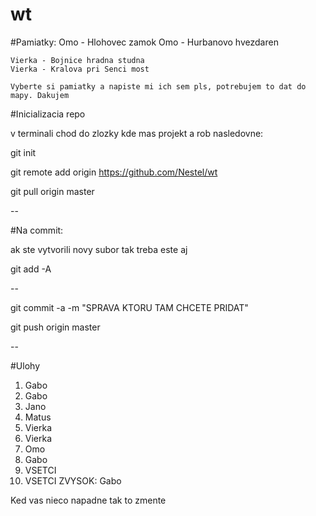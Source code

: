 # wt

#Pamiatky:
	Omo - Hlohovec zamok
	Omo - Hurbanovo hvezdaren

	Vierka - Bojnice hradna studna
	Vierka - Kralova pri Senci most

	Vyberte si pamiatky a napiste mi ich sem pls, potrebujem to dat do mapy. Dakujem

#Inicializacia repo

v terminali chod do zlozky kde mas projekt a rob nasledovne:

git init

git remote add origin https://github.com/Nestel/wt

git pull origin master

--

#Na commit:

ak ste vytvorili novy subor tak treba este aj 

git add -A

--

git commit -a -m "SPRAVA KTORU TAM CHCETE PRIDAT"

git push origin master

--

#Ulohy

1. Gabo
2. Gabo
3. Jano
4. Matus
5. Vierka
6. Vierka
7. Omo
8. Gabo
9. VSETCI
10. VSETCI
ZVYSOK: Gabo

Ked vas nieco napadne tak to zmente

